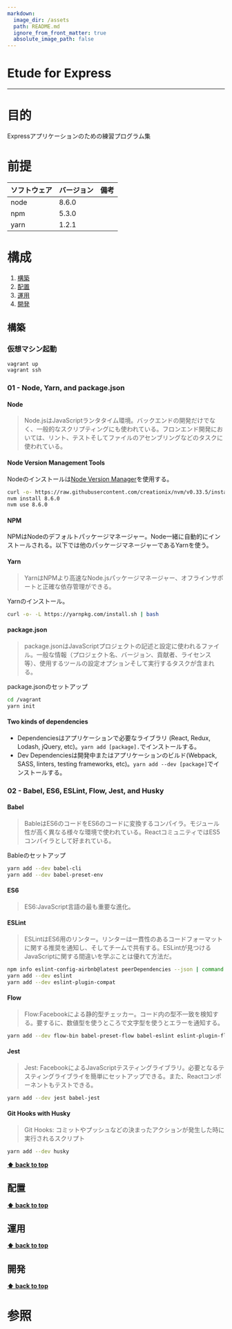 ```yaml
---
markdown:
  image_dir: /assets
  path: README.md
  ignore_from_front_matter: true
  absolute_image_path: false
---
```


# Etude for Express
---
# 目的
Expressアプリケーションのための練習プログラム集

# 前提
| ソフトウェア   | バージョン   | 備考        |
|:---------------|:-------------|:------------|
| node           |8.6.0    |             |
| npm            |5.3.0  |             |
| yarn           |1.2.1   |             |


# 構成
1. [構築](#構築)
1. [配置](#配置)
1. [運用](#運用)
1. [開発](#開発)

## 構築
### 仮想マシン起動
```bash
vagrant up
vagrant ssh
```
### 01 - Node, Yarn, and package.json
#### Node
>   Node.jsはJavaScriptランタタイム環境。バックエンドの開発だけでなく、一般的なスクリプティングにも使われている。フロンエンド開発においては、リント、テストそしてファイルのアセンブリングなどのタスクに使われている。

#### Node Version Management Tools
Nodeのインストールは[Node Version Manager](https://github.com/creationix/nvm)を使用する。
```bash
curl -o- https://raw.githubusercontent.com/creationix/nvm/v0.33.5/install.sh | bash
nvm install 8.6.0
nvm use 8.6.0
```

#### NPM
NPMはNodeのデフォルトパッケージマネージャー。Node一緒に自動的にインストールされる。以下では他のパッケージマネージャーであるYarnを使う。

#### Yarn
> YarnはNPMより高速なNode.jsパッケージマネージャー、オフラインサポートと正確な依存管理ができる。

Yarnのインストール。
```bash
curl -o- -L https://yarnpkg.com/install.sh | bash
```

#### package.json
> package.jsonはJavaScriptプロジェクトの記述と設定に使われるファイル。一般な情報（プロジェクト名、バージョン、貢献者、ライセンス等）、使用するツールの設定オプションそして実行するタスクが含まれる。

package.jsonのセットアップ
````bash
cd /vagrant
yarn init
````

#### Two kinds of dependencies
+ Dependenciesはアプリケーションで必要なライブラリ (React, Redux, Lodash, jQuery, etc)。`yarn add [package].`でインストールする。
+ Dev Dependenciesは開発中またはアプリケーションのビルド(Webpack, SASS, linters, testing frameworks, etc)。`yarn add --dev [package]`でインストールする。


### 02 - Babel, ES6, ESLint, Flow, Jest, and Husky
#### Babel
> BableはES6のコードをES6のコードに変換するコンパイラ。モジュール性が高く異なる様々な環境で使われている。ReactコミュニティではES5コンパイラとして好まれている。

Bableのセットアップ
```bash
yarn add --dev babel-cli
yarn add --dev babel-preset-env
```

#### ES6
> ES6:JavaScript言語の最も重要な進化。

#### ESLint
> ESLintはES6用のリンター。リンターは一貫性のあるコードフォーマットに関する推奨を通知し、そしてチームで共有する。ESLintが見つけるJavaScriptに関する間違いを学ぶことは優れて方法だ。

```bash
npm info eslint-config-airbnb@latest peerDependencies --json | command sed 's/[\{\},]//g ; s/: /@/g' | xargs yarn add --dev eslint-config-airbnb@latest
yarn add --dev eslint
yarn add --dev eslint-plugin-compat
```

#### Flow
> Flow:Facebookによる静的型チェッカー。コード内の型不一致を検知する。要するに、数値型を使うところで文字型を使うとエラーを通知する。

```bash
yarn add --dev flow-bin babel-preset-flow babel-eslint eslint-plugin-flowtype
```

#### Jest
> Jest: FacebookによるJavaScriptテスティングライブラリ。必要となるテスティングライブライを簡単にセットアップできる。また、Reactコンポーネントもテストできる。

```bash
yarn add --dev jest babel-jest
```

#### Git Hooks with Husky
> Git Hooks: コミットやプッシュなどの決まったアクションが発生した時に実行されるスクリプト

```bash
yarn add --dev husky
```

**[⬆ back to top](#構成)**

## 配置
**[⬆ back to top](#構成)**

## 運用
**[⬆ back to top](#運用)**

## 開発
**[⬆ back to top](#構成)**

# 参照 #
